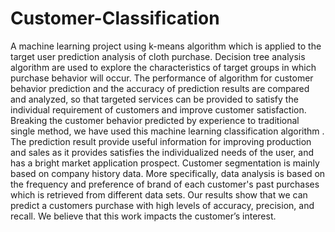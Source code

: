 # Customer-Classification
A machine learning project using k-means algorithm  which is applied 
to the target user prediction analysis of cloth purchase. Decision tree analysis 
algorithm are used to explore the characteristics of target groups in which 
purchase behavior will occur. The performance of algorithm for customer 
behavior prediction and the accuracy of prediction results are compared and 
analyzed, so that targeted services can be provided to satisfy the individual 
requirement of customers and improve customer satisfaction. Breaking the 
customer behavior predicted by experience to traditional single method,
we have used this machine learning classification algorithm . The prediction 
result provide useful information for improving production and sales as it 
provides satisfies the individualized needs of the user, and has a bright 
market application prospect. Customer segmentation is mainly based on 
company history data. More specifically, data analysis is based on the frequency 
and preference of brand of each customer's past purchases which is 
retrieved from different data sets. Our results show that we can predict a 
customers purchase with high levels of accuracy, precision, and recall. We 
believe that this work impacts the customer’s interest.
